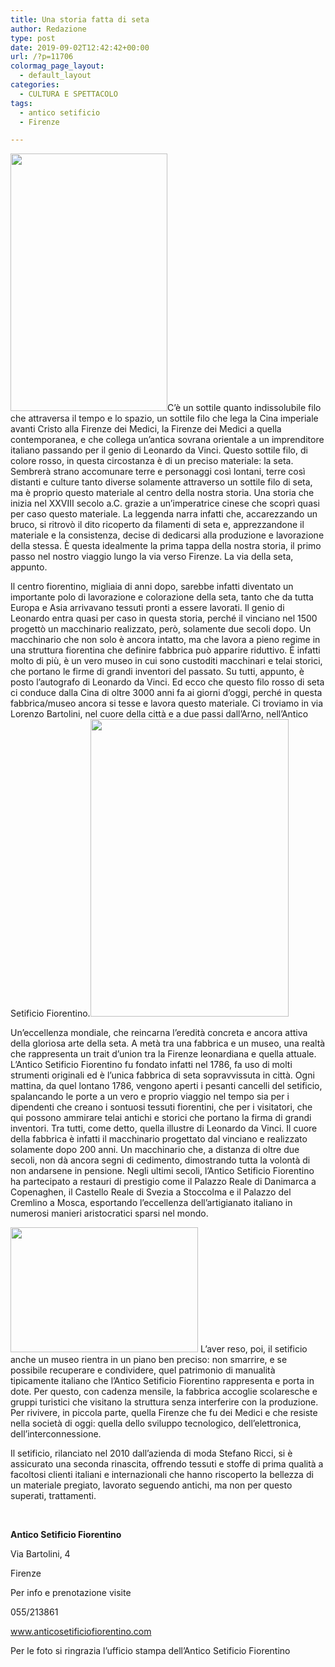 ```yaml
---
title: Una storia fatta di seta
author: Redazione
type: post
date: 2019-09-02T12:42:42+00:00
url: /?p=11706
colormag_page_layout:
  - default_layout
categories:
  - CULTURA E SPETTACOLO
tags:
  - antico setificio
  - Firenze

---
```

<img decoding="async" loading="lazy" class="alignleft wp-image-11707" src="https://progressonline.it/wp-content/uploads/2019/09/AnticoSetificioFiorentino-2-183x300.jpg" alt="" width="251" height="412" />C’è un sottile quanto indissolubile filo che attraversa il tempo e lo spazio, un sottile filo che lega la Cina imperiale avanti Cristo alla Firenze dei Medici, la Firenze dei Medici a quella contemporanea, e che collega un’antica sovrana orientale a un imprenditore italiano passando per il genio di Leonardo da Vinci. Questo sottile filo, di colore rosso, in questa circostanza è di un preciso materiale: la seta. Sembrerà strano accomunare terre e personaggi così lontani, terre così distanti e culture tanto diverse solamente attraverso un sottile filo di seta, ma è proprio questo materiale al centro della nostra storia. Una storia che inizia nel XXVIII secolo a.C. grazie a un’imperatrice cinese che scoprì quasi per caso questo materiale. La leggenda narra infatti che, accarezzando un bruco, si ritrovò il dito ricoperto da filamenti di seta e, apprezzandone il materiale e la consistenza, decise di dedicarsi alla produzione e lavorazione della stessa. È questa idealmente la prima tappa della nostra storia, il primo passo nel nostro viaggio lungo la via verso Firenze. La via della seta, appunto.

Il centro fiorentino, migliaia di anni dopo, sarebbe infatti diventato un importante polo di lavorazione e colorazione della seta, tanto che da tutta Europa e Asia arrivavano tessuti pronti a essere lavorati. Il genio di Leonardo entra quasi per caso in questa storia, perché il vinciano nel 1500 progettò un macchinario realizzato, però, solamente due secoli dopo. Un macchinario che non solo è ancora intatto, ma che lavora a pieno regime in una struttura fiorentina che definire fabbrica può apparire riduttivo. È infatti molto di più, è un vero museo in cui sono custoditi macchinari e telai storici, che portano le firme di grandi inventori del passato. Su tutti, appunto, è posto l’autografo di Leonardo da Vinci. Ed ecco che questo filo rosso di seta ci conduce dalla Cina di oltre 3000 anni fa ai giorni d’oggi, perché in questa fabbrica/museo ancora si tesse e lavora questo materiale. Ci troviamo in via Lorenzo Bartolini, nel cuore della città e a due passi dall’Arno, nell’Antico Setificio Fiorentino.<img decoding="async" loading="lazy" class="alignright wp-image-11709" src="https://progressonline.it/wp-content/uploads/2019/09/AnticoSetificioFiorentino-4-200x300.jpg" alt="" width="317" height="476" />

Un’eccellenza mondiale, che reincarna l’eredità concreta e ancora attiva della gloriosa arte della seta. A metà tra una fabbrica e un museo, una realtà che rappresenta un trait d’union tra la Firenze leonardiana e quella attuale. L’Antico Setificio Fiorentino fu fondato infatti nel 1786, fa uso di molti strumenti originali ed è l’unica fabbrica di seta sopravvissuta in città. Ogni mattina, da quel lontano 1786, vengono aperti i pesanti cancelli del setificio, spalancando le porte a un vero e proprio viaggio nel tempo sia per i dipendenti che creano i sontuosi tessuti fiorentini, che per i visitatori, che qui possono ammirare telai antichi e storici che portano la firma di grandi inventori. Tra tutti, come detto, quella illustre di Leonardo da Vinci. Il cuore della fabbrica è infatti il macchinario progettato dal vinciano e realizzato solamente dopo 200 anni. Un macchinario che, a distanza di oltre due secoli, non dà ancora segni di cedimento, dimostrando tutta la volontà di non andarsene in pensione. Negli ultimi secoli, l’Antico Setificio Fiorentino ha partecipato a restauri di prestigio come il Palazzo Reale di Danimarca a Copenaghen, il Castello Reale di Svezia a Stoccolma e il Palazzo del Cremlino a Mosca, esportando l’eccellenza dell’artigianato italiano in numerosi manieri aristocratici sparsi nel mondo.

<img decoding="async" loading="lazy" class="alignleft size-medium wp-image-11711" src="https://progressonline.it/wp-content/uploads/2019/09/ASF-ott15-008-300x200.jpg" alt="" width="300" height="200" /> L’aver reso, poi, il setificio anche un museo rientra in un piano ben preciso: non smarrire, e se possibile recuperare e condividere, quel patrimonio di manualità tipicamente italiano che l’Antico Setificio Fiorentino rappresenta e porta in dote. Per questo, con cadenza mensile, la fabbrica accoglie scolaresche e gruppi turistici che visitano la struttura senza interferire con la produzione. Per rivivere, in piccola parte, quella Firenze che fu dei Medici e che resiste nella società di oggi: quella dello sviluppo tecnologico, dell’elettronica, dell’interconnessione.

Il setificio, rilanciato nel 2010 dall’azienda di moda Stefano Ricci, si è assicurato una seconda rinascita, offrendo tessuti e stoffe di prima qualità a facoltosi clienti italiani e internazionali che hanno riscoperto la bellezza di un materiale pregiato, lavorato seguendo antichi, ma non per questo superati, trattamenti.

&nbsp;

**Antico Setificio Fiorentino**

Via Bartolini, 4

Firenze

Per info e prenotazione visite

055/213861

www.anticosetificiofiorentino.com

Per le foto si ringrazia l&#8217;ufficio stampa dell&#8217;Antico Setificio Fiorentino